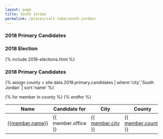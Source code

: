 ```yaml
---
layout: page
title: South Jordan
permalink: /places/salt-lake/south-jordan/
---
```


### 2018 Primary Candidates
### 2018 Election

{% include 2018-elections.html %}

### 2018 Primary Candidates
{% assign county = site.data.2018.primary.candidates | where:'city','South Jordan' | sort:'name' %}
<table>
<thead>
  <th>Name</th>
  <th>Candidate for</th>
  <th>City</th>
  <th>County</th>
</thead>
<tbody>
{% for member in county  %}
  <tr>
    <td><a href="../../people/{{member.id}}">{{member.name}}</a></td>
    <td>{{ member.office }}</td>
    <td><a href="../../places/{{ member.county | downcase | replace: ' ','-' }}/{{ member.city | downcase | replace: ' ','-' }}">{{ member.city }}</a></td>
    <td><a href="../../places/{{ member.county | downcase | replace: ' ','-' }}">{{ member.county }}</a></td>
  </tr>
{% endfor %}
</tbody>
</table>
